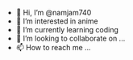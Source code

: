 - 👋 Hi, I’m @namjam740
- 👀 I’m interested in anime
- 🌱 I’m currently learning coding
- 💞️ I’m looking to collaborate on ...
- 📫 How to reach me ...

<!---
namjam740/namjam740 is a ✨ special ✨ repository because its `README.md` (this file) appears on your GitHub profile.
You can click the Preview link to take a look at your changes.
--->
